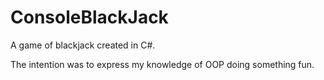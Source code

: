 # ConsoleBlackJack
A game of blackjack created in C#.

The intention was to express my knowledge of OOP doing something fun.
